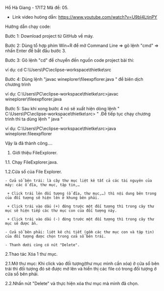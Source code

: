 Hồ Hà Giang - 17IT2
Mã đề: 05.

* Link video hưóng dẫn: https://www.youtube.com/watch?v=U9bI4LtjnPY

Hướng dẫn chạy code:

Bước 1: Download project từ GitHub về máy.

Bước 2: Dùng tổ hợp phím Win+R để mở Command Line => gõ lệnh "cmd" => nhấn Enter để bắt đầu bước 3.

Bước 3: Gõ lệnh "cd" để chuyển đến nguồn code  project bài thi:

ví dụ: cd C:\Users\PC\eclipse-workspace\thietke\src 

Bước 4: Dùng lệnh "javac wineplorer\fileexpflorer.java " để biên dịch chương trình

ví dụ: C:\Users\PC\eclipse-workspace\thietke\src>javac  wineplorer\fileexpflorer.java

Bước 5: Sau khi xong bước 4 nó sẽ xuất hiện dòng lệnh " C:\Users\PC\eclipse-workspace\thietke\src> " .Để tiếp tục chạy chương trình thì ta dùng lệnh " java " 

ví dụ: C:\Users\PC\eclipse-workspace\thietke\src>java wineplorer.fileexpflorer

Vậy là đã thành công....





1. Giới thiệu FileExplorer.

1.1. Chạy FileExplorer.java.

1.2.Cửa sổ của File Explorer.

	- Cửa sổ bên trái: là cây thư mục liệt kê tất cả các tài nguyên của máy: các ổ đĩa, thư mục, tập tin,…
        
	 + Click trái lên đối tượng (ổ đĩa, thư mục,…) thì nội dung bên trong của đối tượng sẽ hiện lên ở khung bên phải.
         
	 + Click trái vào dấu (+) đứng trước một đối tượng thì trong cây thư mục sẽ hiện tiếp các thư mục con của đối tượng này.
         
	 + Click trái vào dấu (-) đứng trước một đối tượng thì trong cây thư mục sẽ được ẩn.
         
	- Cửa sổ bên phải: liệt kê chi tiết (gồm các thư mục con và tập tin) của đối tượng được chọn trong cửa sổ bên trái.
        
	- Thanh dưới cùng có nút "Delete".
        
2.Thao tác Xóa 1 thư mục.

2.1.Mở thư mục: Khi click vào đối tượng(thư mục mình cần xóa) ở cửa sổ bên trái thì đối tượng đó sẽ được mở lên và hiển thị các file có trong đối tượng ở cửa sổ bên phải.

2.2.Nhấn nút "Delete" và thực hiện xóa thư mục mà mình đã chọn.
